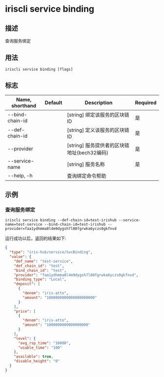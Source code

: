 # iriscli service binding

## 描述

查询服务绑定

## 用法

```
iriscli service binding [flags]
```

## 标志

| Name, shorthand | Default                    | Description                                            | Required |
| --------------- | -------------------------- | ----------------------------------------------------   | -------- |
| --bind-chain-id |                            | [string] 绑定该服务的区块链ID                             | 是        |
| --def-chain-id  |                            | [string] 定义该服务的区块链ID                             | 是        |
| --provider      |                            | [string] 服务提供者的区块链地址(bech32编码)                 | 是        |
| --service-name  |                            | [string] 服务名称                                        | 是        |
| --help, -h      |                            | 查询绑定命令帮助                                           |          |

## 示例

### 查询服务绑定

```shell
iriscli service binding --def-chain-id=test-irishub --service-name=test-service --bind-chain-id=test-irishub --provider=faa1ydhmma8l4m9dygsh7l08fgrwka6yczs0gkfnvd
```

运行成功以后，返回的结果如下:

```json
{
  "type": "iris-hub/service/SvcBinding",
  "value": {
    "def_name": "test-service",
    "def_chain_id": "test",
    "bind_chain_id": "test",
    "provider": "faa1ydhmma8l4m9dygsh7l08fgrwka6yczs0gkfnvd",
    "binding_type": "Local",
    "deposit": [
      {
        "denom": "iris-atto",
        "amount": "1000000000000000000000"
      }
    ],
    "price": [
      {
        "denom": "iris-atto",
        "amount": "1000000000000000000"
      }
    ],
    "level": {
      "avg_rsp_time": "10000",
      "usable_time": "100"
    },
    "available": true,
    "disable_height": "0"
  }
}
```